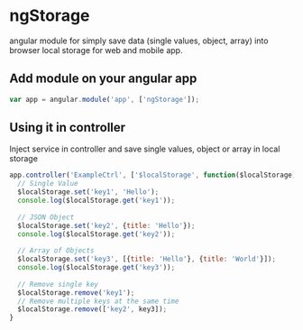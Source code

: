 # ngStorage
angular module for simply save data (single values, object, array) into browser local storage for web and mobile app.

## Add module on your angular app
```javascript
var app = angular.module('app', ['ngStorage']);
```

## Using it in controller
Inject service in controller and save single values, object or array in local storage

```javascript
app.controller('ExampleCtrl', ['$localStorage', function($localStorage){
  // Single Value
  $localStorage.set('key1', 'Hello');
  console.log($localStorage.get('key1'));
  
  // JSON Object
  $localStorage.set('key2', {title: 'Hello'});
  console.log($localStorage.get('key2'));
  
  // Array of Objects
  $localStorage.set('key3', [{title: 'Hello'}, {title: 'World'}]);
  console.log($localStorage.get('key3'));
  
  // Remove single key
  $localStorage.remove('key1');
  // Remove multiple keys at the same time
  $localStorage.remove(['key2', key3]);
}
```
